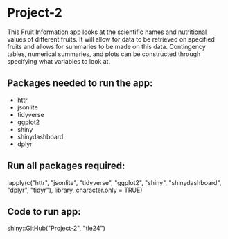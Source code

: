 # Project-2

This Fruit Information app looks at the scientific names and nutritional values of different fruits. It will allow for data to be retrieved on specified fruits and allows for summaries to be made on this data. Contingency tables, numerical summaries, and plots can be constructed through specifying what variables to look at. 

## Packages needed to run the app:
- httr
- jsonlite
- tidyverse
- ggplot2
- shiny
- shinydashboard
- dplyr

## Run all packages required:

lapply(c("httr", "jsonlite", "tidyverse", "ggplot2", "shiny", "shinydashboard", "dplyr", "tidyr"), library, character.only = TRUE)

## Code to run app:

shiny::GitHub("Project-2", "tle24")